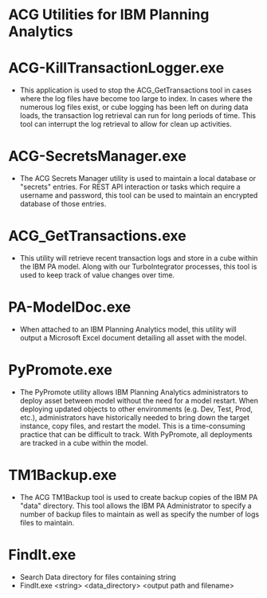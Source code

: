# ACG Utilities for IBM Planning Analytics

# ACG-KillTransactionLogger.exe
* This application is used to stop the ACG_GetTransactions tool in cases where the log files
have become too large to index.  In cases where the numerous log files exist, or cube logging
has been left on during data loads, the transaction log retrieval can run for long periods of time.  This tool can interrupt the log retrieval to allow for clean up activities.
# ACG-SecretsManager.exe
* The ACG Secrets Manager utility is used to maintain a local database or "secrets" entries.  For REST API interaction or tasks which require a username and password, this tool can be used to maintain an encrypted database of those entries.
# ACG_GetTransactions.exe 
* This utility will retrieve recent transaction logs and store in a cube within the IBM PA model.  Along with our TurboIntegrator processes, this tool is used to keep track of value changes over time.
# PA-ModelDoc.exe
* When attached to an IBM Planning Analytics model, this utility will output a Microsoft Excel document detailing all asset with the model.
# PyPromote.exe
* The  PyPromote utility allows IBM Planning Analytics administrators to deploy asset between model without the need for a model restart.   When deploying updated objects to other environments (e.g. Dev, Test, Prod, etc.), administrators have historically needed to bring down the target instance, copy files, and restart the model.  This is a time-consuming practice that can be difficult to track.  With PyPromote, all deployments are tracked in a cube within the model.
# TM1Backup.exe
* The ACG TM1Backup tool is used to create backup copies of the IBM PA "data" directory.  This tool allows the IBM PA Administrator to specify a number of backup files to maintain as well as specify the number of logs files to maintain.
# FindIt.exe
* Search Data directory for files containing string
* FindIt.exe <string\> <data_directory\> <output path and filename\>